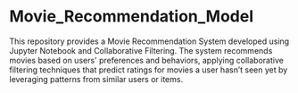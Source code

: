 # Movie_Recommendation_Model
This repository provides a Movie Recommendation System developed using Jupyter Notebook and Collaborative Filtering. The system recommends movies based on users' preferences and behaviors, applying collaborative filtering techniques that predict ratings for movies a user hasn’t seen yet by leveraging patterns from similar users or items.
